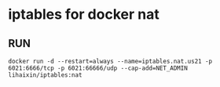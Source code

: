 iptables for docker nat
========


## RUN

	docker run -d --restart=always --name=iptables.nat.us21 -p 6021:6666/tcp -p 6021:66666/udp --cap-add=NET_ADMIN lihaixin/iptables:nat


